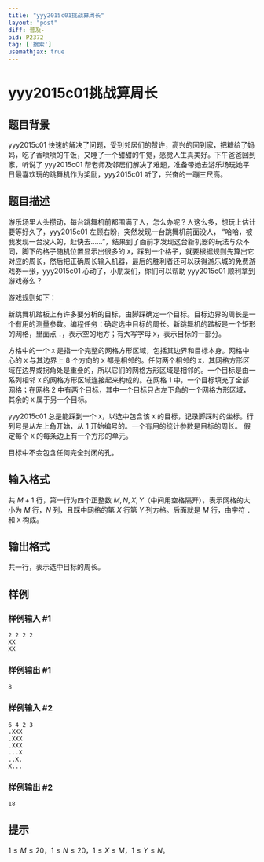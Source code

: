 ```yaml
---
title: "yyy2015c01挑战算周长"
layout: "post"
diff: 普及-
pid: P2372
tag: ['搜索']
usemathjax: true
---
```


# yyy2015c01挑战算周长
## 题目背景

yyy2015c01 快速的解决了问题，受到邻居们的赞许，高兴的回到家，把糖给了妈妈，吃了香喷喷的午饭，又睡了一个甜甜的午觉，感觉人生真美好。下午爸爸回到家，听说了 yyy2015c01 帮老师及邻居们解决了难题，准备带她去游乐场玩她平日最喜欢玩的跳舞机作为奖励，yyy2015c01 听了，兴奋的一蹦三尺高。
## 题目描述

游乐场里人头攒动，每台跳舞机前都围满了人，怎么办呢？人这么多，想玩上估计要等好久了，yyy2015c01 左顾右盼，突然发现一台跳舞机前面没人， “哈哈，被我发现一台没人的，赶快去……”，结果到了面前才发现这台新机器的玩法与众不同，脚下的格子随机位置显示出很多的 `X`，踩到一个格子，就要根据规则先算出它对应的周长，然后把正确周长输入机器，最后的胜利者还可以获得游乐城的免费游戏券一张，yyy2015c01 心动了，小朋友们，你们可以帮助 yyy2015c01 顺利拿到游戏券么？

游戏规则如下：

新跳舞机踏板上有许多要分析的目标，由脚踩确定一个目标。目标边界的周长是一个有用的测量参数。编程任务：确定选中目标的周长。新跳舞机的踏板是一个矩形的网格，里面点 `.`，表示空的地方；有大写字母 `X`，表示目标的一部分。

方格中的一个 `X` 是指一个完整的网格方形区域，包括其边界和目标本身。网格中心的 `X` 与其边界上 $8$ 个方向的 `X` 都是相邻的。任何两个相邻的 `X`，其网格方形区域在边界或拐角处是重叠的，所以它们的网格方形区域是相邻的。一个目标是由一系列相邻 `X` 的网格方形区域连接起来构成的。在网格 $1$ 中，一个目标填充了全部网格；在网格 $2$ 中有两个目标，其中一个目标只占左下角的一个网格方形区域，其余的 `X` 属于另一个目标。

yyy2015c01 总是能踩到一个 `X`，以选中包含该 `X` 的目标，记录脚踩时的坐标。行列号是从左上角开始，从 $1$ 开始编号的。一个有用的统计参数是目标的周长。 假定每个 `X` 的每条边上有一个方形的单元。

目标中不会包含任何完全封闭的孔。

## 输入格式

共 $M+1$ 行，第一行为四个正整数 $M,N,X,Y$（中间用空格隔开），表示网格的大小为 $M$ 行，$N$ 列，且踩中网格的第 $X$ 行第 $Y$ 列方格。后面就是 $M$ 行，由字符 `.` 和 `X` 构成。
## 输出格式

共一行，表示选中目标的周长。

## 样例

### 样例输入 #1
```
2 2 2 2 
XX
XX
```
### 样例输出 #1
```
8
```
### 样例输入 #2
```
6 4 2 3 
.XXX
.XXX
.XXX
...X
..X.
X...
```
### 样例输出 #2
```
18
```
## 提示

$1\leq M\leq 20$，$1\leq N\leq 20$，$1\leq X\leq M$，$1\leq Y\leq N$。

